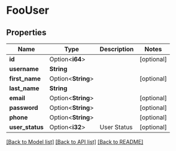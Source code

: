 # FooUser

## Properties

Name | Type | Description | Notes
------------ | ------------- | ------------- | -------------
**id** | Option<**i64**> |  | [optional]
**username** | **String** |  | 
**first_name** | Option<**String**> |  | [optional]
**last_name** | **String** |  | 
**email** | Option<**String**> |  | [optional]
**password** | Option<**String**> |  | [optional]
**phone** | Option<**String**> |  | [optional]
**user_status** | Option<**i32**> | User Status | [optional]

[[Back to Model list]](../README.md#documentation-for-models) [[Back to API list]](../README.md#documentation-for-api-endpoints) [[Back to README]](../README.md)


